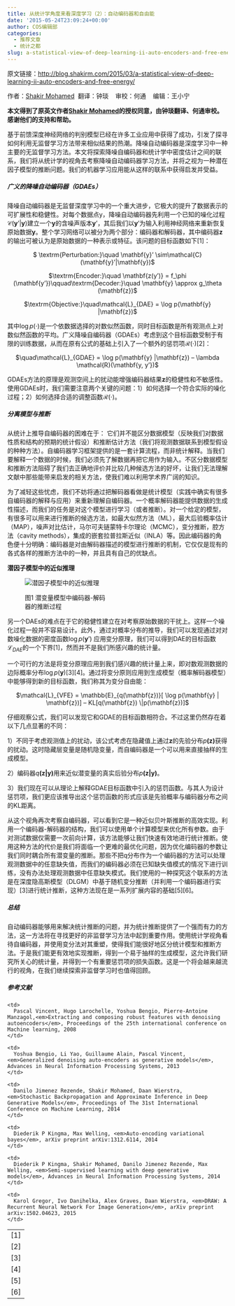 ```yaml
---
title: 从统计学角度来看深度学习（2）：自动编码器和自由能
date: '2015-05-24T23:09:24+00:00'
author: COS编辑部
categories:
  - 推荐文章
  - 统计之都
slug: a-statistical-view-of-deep-learning-ii-auto-encoders-and-free-energy
---
```


原文链接：<a href="http://blog.shakirm.com/2015/03/a-statistical-view-of-deep-learning-ii-auto-encoders-and-free-energy/" target="_blank">http://blog.shakirm.com/2015/03/a-statistical-view-of-deep-learning-ii-auto-encoders-and-free-energy/</a>

作者：<a href="http://www.shakirm.com/" target="_blank">Shakir Mohamed</a>  翻译：钟琰    审校：何通    编辑：王小宁

**本文得到了原英文作者<a href="http://www.shakirm.com/" target="_blank">Shakir Mohamed</a>的授权同意，由钟琰翻译、何通审校。感谢他们的支持和帮助。**

基于前馈深度神经网络的判别模型已经在许多工业应用中获得了成功，引发了探寻如何利用无监督学习方法带来相似结果的热潮。降噪自动编码器是深度学习中一种主要的无监督学习方法。本文将探索降噪自编码器和统计学中密度估计之间的联系，我们将从统计学的视角去考察降噪自动编码器学习方法，并将之视为一种潜在因子模型的推断问题。我们的机器学习应用能从这样的联系中获得启发并受益。

##### **广义的降噪自动编码器（****GDAEs****）**

降噪自动编码器是无监督深度学习中的一个重大进步，它极大的提升了数据表示的可扩展性和稳健性。对每个数据点y，降噪自动编码器先利用一个已知的噪化过程$\mathcal{C}(\mathbf{y}’|\mathbf{y})$建立一个$\mathbf{y}$的含噪声版本$\mathbf{y}’$，其后我们以$\mathbf{y}’$为输入利用神经网络来重新恢复原始数据$\mathbf{y}$。整个学习网络可以被分为两个部分：编码器和解码器，其中编码器$\mathbf{z}$的输出可被认为是原始数据的一种表示或特征。该问题的目标函数如下[1]：

<p style="text-align: center;">
  $ \textrm{Perturbation:}\quad \mathbf{y}’ \sim\mathcal{C}(\mathbf{y}’|\mathbf{y})$
</p>

<p style="text-align: center;">
  $\textrm{Encoder:}\quad \mathbf{z(y’)} = f_\phi (\mathbf{y’})\qquad\textrm{Decoder:}\quad \mathbf{y} \approx g_\theta (\mathbf{z})$
</p>

<p style="text-align: center;">
  $\textrm{Objective:}\quad\mathcal{L}_{DAE} = \log p(\mathbf{y} |\mathbf{z})$
</p>

<p style="text-align: center;">
  <!--more-->
</p>

其中$\log p(\cdot)$是一个依数据选择的对数似然函数，同时目标函数是所有观测点上对数似然函数的平均。广义降噪自编码器（GDAEs）考虑到这个目标函数受制于有限的训练数据，从而在原有公式的基础上引入了一个额外的惩罚项$\mathcal{R}(\cdot)$[2]：

<p style="text-align: center;">
  $\quad\mathcal{L}_{GDAE} = \log p(\mathbf{y} |\mathbf{z}) – \lambda \mathcal{R}(\mathbf{y, y’})$
</p>

GDAEs方法的原理是观测空间上的扰动能增强编码器结果$\mathbf{z}$的稳健性和不敏感性。使用GDAEs时，我们需要注意两个关键的问题：1）如何选择一个符合实际的噪化过程；2）如何选择合适的调整函数$\mathcal{R}(\cdot)$。

##### **分离模型与推断**

从统计上推导自编码器的困难在于： 它们并不能区分数据模型（反映我们对数据性质和结构的预期的统计假设）和推断估计方法（我们将观测数据联系到模型假设的种种方法）。自编码器学习框架提供的是一套计算流程，而非统计解释。当我们要解释一个数据的时候，我们必须先了解数据再把它用作为输入。不区分数据模型和推断方法阻碍了我们去正确地评价并比较几种候选方法的好坏，让我们无法理解文献中那些能带来启发的相关方法，使我们难以利用学术界广阔的知识。

为了减轻这些忧虑，我们不妨将通过把解码器看做是统计模型（实践中确实有很多自编码器的解释与应用）来重新理解自编码器。一个概率解码器能提供数据的生成性描述，而我们的任务是对这个模型进行学习（或者推断）。对一个给定的模型，有很多可以用来进行推断的候选方法，如最大似然方法（ML），最大后验概率估计（MAP），噪声对比估计，马尔可夫链蒙特卡尔理论（MCMC），变分推断，腔方法（cavity methods），集成的嵌套拉普拉斯近似（INLA）等。因此编码器的角色便十分明确：编码器是对由解码器描述的模型进行推断的机制，它仅仅是现有的各式各样的推断方法中的一种，并且具有自己的优缺点。

**潜因子模型中的近似推理**<figure id="attachment_10986" style="width: 193px" class="wp-caption alignright">

![潜因子模型中的近似推理](https://cos.name/wp-content/uploads/2015/05/001.png)<figcaption class="wp-caption-text">图1 潜变量模型中编码器-解码器的推断过程</figcaption></figure> 

另一个DAEs的难点在于它的稳健性建立在对考察原始数据的干扰上。这样一个噪化过程一般并不容易设计。此外，通过对概率分布的推导，我们可以发现通过对对数噪化数据的密度函数$\log p(\mathbf{y}’)$ 应用变分原理，我们可以得到DAE的目标函数$\mathcal{L}_{DAE}$的一个下界[1]，然而并不是我们所感兴趣的统计量。

一个可行的方法是将变分原理应用到我们感兴趣的统计量上来，即对数观测数据的边际概率分布$\log p(\mathbf{y})$\[3\]\[4\]。通过将变分原则应用到生成模型（概率解码器模型）中能够得到新的目标函数，我们称其为变分自由能：

<p style="text-align: center;">
  $\mathcal{L}_{VFE} = \mathbb{E}_{q(\mathbf{z})}[ \log p(\mathbf{y} | \mathbf{z})] – KL[q(\mathbf{z}) \|p(\mathbf{z})]$
</p>

仔细观察公式，我们可以发现它和GDAE的目标函数相符合。不过这里仍然存在着以下几点显著的不同：

1）不同于考虑观测值上的扰动，该公式考虑在隐藏值上通过$\mathbf{z}$的先验分布$p\mathbf{(z)}$获得的扰动。这时隐藏层变量是随机隐变量，而自编码器是一个可以用来直接抽样的生成模型。

2）编码器$q\mathbf{(z|y)}$用来近似潜变量的真实后验分布$p\mathbf{(z|y)}$。

3）我们现在可以从理论上解释GDAE目标函数中引入的惩罚函数。与其人为设计惩罚项，我们更应该推导出这个惩罚函数的形式应该是先验概率与编码器分布之间的KL距离。

从这个视角再次考察自编码器，可以看到它是一种近似贝叶斯推断的高效实现。利用一个编码器-解码器的结构，我们可以使用单个计算模型来优化所有参数。由于对测试数据仅需要一次前向计算，该方法能够让我们快速有效地进行统计推断。使用这种方法的代价是我们将面临一个更难的最优化问题，因为优化编码器的参数让我们同时耦合所有潜变量的推断。那些不把q分布作为一个编码器的方法可以处理观测数据中的任意缺失值，而我们的编码器必须在已知缺失值模式的情况下进行训练，没有办法处理观测数据中任意缺失模式。我们使用的一种探究这个联系的方法是在深度隐高斯模型（DLGM）中基于随机变分推断（并利用一个编码器进行实现）\[3]进行统计推断，这种方法现在是一系列扩展内容的基础[5\]\[6\]。

##### **总结**

自动编码器能够用来解决统计推断的问题，并为统计推断提供了一个强而有力的方法，这一方法将在寻找更好的非监督学习方法中起到重要作用。使用统计学视角看待自编码器，并使用变分法对其重塑，使得我们能很好地区分统计模型和推断方法。于是我们能更有效地实现推断，得到一个易于抽样的生成模型，这允许我们研究所关心的统计量，并得到一个有重要惩罚项的损失函数。这是一个将会越来越流行的视角，在我们继续探索非监督学习时也值得回顾。

##### 参考文献

<table>
  <tr>
    <td>
      <a id="207_1"></a>[1]
    </td>
    
    <td>
      Pascal Vincent, Hugo Larochelle, Yoshua Bengio, Pierre-Antoine Manzagol,<em>Extracting and composing robust features with denoising autoencoders</em>, Proceedings of the 25th international conference on Machine learning, 2008
    </td>
  </tr>
  
  <tr class="alternate">
    <td>
      <a id="207_2"></a>[2]
    </td>
    
    <td>
      Yoshua Bengio, Li Yao, Guillaume Alain, Pascal Vincent, <em>Generalized denoising auto-encoders as generative models</em>, Advances in Neural Information Processing Systems, 2013
    </td>
  </tr>
  
  <tr>
    <td>
      <a id="207_3"></a>[3]
    </td>
    
    <td>
      Danilo Jimenez Rezende, Shakir Mohamed, Daan Wierstra, <em>Stochastic Backpropagation and Approximate Inference in Deep Generative Models</em>, Proceedings of The 31st International Conference on Machine Learning, 2014
    </td>
  </tr>
  
  <tr class="alternate">
    <td>
      <a id="207_4"></a>[4]
    </td>
    
    <td>
      Diederik P Kingma, Max Welling, <em>Auto-encoding variational bayes</em>, arXiv preprint arXiv:1312.6114, 2014
    </td>
  </tr>
  
  <tr>
    <td>
      <a id="207_5"></a>[5]
    </td>
    
    <td>
      Diederik P Kingma, Shakir Mohamed, Danilo Jimenez Rezende, Max Welling, <em>Semi-supervised learning with deep generative models</em>, Advances in Neural Information Processing Systems, 2014
    </td>
  </tr>
  
  <tr class="alternate">
    <td>
      <a id="207_6"></a>[6]
    </td>
    
    <td>
      Karol Gregor, Ivo Danihelka, Alex Graves, Daan Wierstra, <em>DRAW: A Recurrent Neural Network For Image Generation</em>, arXiv preprint arXiv:1502.04623, 2015
    </td>
  </tr>
</table>

&nbsp;

&nbsp;

&nbsp;

&nbsp;
